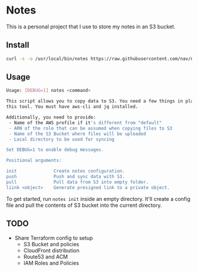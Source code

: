 # Notes

This is a personal project that I use to store my notes in an S3 bucket. 


## Install

```sh
curl -s -o /usr/local/bin/notes https://raw.githubusercontent.com/nav/notes/main/notes && chmod +x /usr/local/bin/notes
```

## Usage

```sh
Usage: [DEBUG=1] notes <command>

This script allows you to copy data to S3. You need a few things in place to use
this tool. You must have aws-cli and jq installed.

Additionally, you need to provide:
 - Name of the AWS profile if it's different from "default"
 - ARN of the role that can be assumed when copying files to S3
 - Name of the S3 Bucket where files will be uploaded
 - Local directory to be used for syncing

Set DEBUG=1 to enable debug messages.

Positional arguments:

init              Create notes configuration.
push              Push and sync data with S3.
pull              Pull data from S3 into empty folder.
liink <object>    Generate presigned link to a private object.
```

To get started, run `notes init` inside an empty directory. It'll create a config 
file and pull the contents of S3 bucket into the current directory.

## TODO

- Share Terraform config to setup
  - S3 Bucket and policies
  - CloudFront distribution
  - Route53 and ACM 
  - IAM Roles and Policies